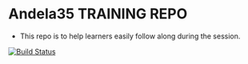 # Andela35 TRAINING REPO
* This repo is to help learners easily follow along during the session.

[![Build Status](https://travis-ci.org/bakersen/Andela35.svg?branch=master)](https://travis-ci.org/bakersen/Andela35)
